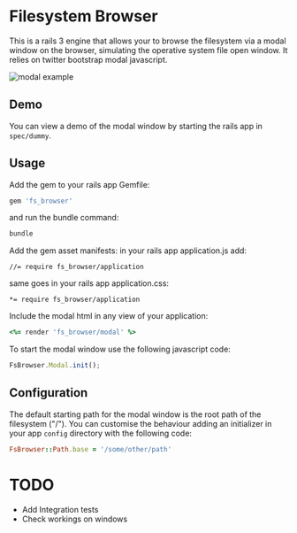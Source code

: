 # Filesystem Browser

This is a rails 3 engine that allows your to browse the filesystem via a modal window on the browser, simulating the operative system file open window. It relies on twitter bootstrap modal javascript.

![modal example](https://raw.github.com/spaghetticode/fs_browser/master/docs/modal.jpg "modal example")

## Demo

You can view a demo of the modal window by starting the rails app in ```spec/dummy```.


## Usage

Add the gem to your rails app Gemfile:
```ruby
gem 'fs_browser'
```
and run the bundle command:
```bash
bundle
```


Add the gem asset manifests:
in your rails app application.js add:
```
//= require fs_browser/application
```
same goes in your rails app application.css:
```
*= require fs_browser/application
```

Include the modal html in any view of your application:
```ruby
<%= render 'fs_browser/modal' %>
```

To start the modal window use the following javascript code:
```js
FsBrowser.Modal.init();
```


## Configuration

The default starting path for the modal window is the root path of the filesystem ("/").
You can customise the behaviour adding an initializer in your app ```config``` directory with
the following code:
```ruby
FsBrowser::Path.base = '/some/other/path'
```

# TODO

* Add Integration tests
* Check workings on windows

